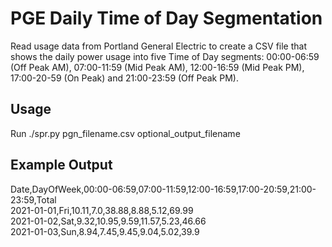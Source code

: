 <h1>PGE Daily Time of Day Segmentation</h1>  
Read usage data from Portland General Electric to create a CSV file that shows the daily power usage into five Time of Day segments: 00:00-06:59 (Off Peak AM), 07:00-11:59 (Mid Peak AM), 12:00-16:59 (Mid Peak PM), 17:00-20-59 (On Peak) and 21:00-23:59 (Off Peak PM).

<h2>Usage</h2>
Run ./spr.py pgn_filename.csv optional_output_filename

<h2>Example Output</h2>
Date,DayOfWeek,00:00-06:59,07:00-11:59,12:00-16:59,17:00-20:59,21:00-23:59,Total<br>
2021-01-01,Fri,10.11,7.0,38.88,8.88,5.12,69.99<br>
2021-01-02,Sat,9.32,10.95,9.59,11.57,5.23,46.66<br>
2021-01-03,Sun,8.94,7.45,9.45,9.04,5.02,39.9
